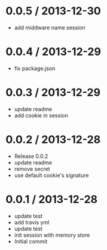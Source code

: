 
0.0.5 / 2013-12-30 
==================

  * add middware name session

0.0.4 / 2013-12-29 
==================

  * fix package.json

0.0.3 / 2013-12-29 
==================

  * update readme
  * add cookie in session

0.0.2 / 2013-12-28
==================

  * Release 0.0.2
  * update readme
  * remove secret
  * use default cookie's signature

0.0.1 / 2013-12-28 
==================

  * update test
  * add travis yml
  * update test
  * init session with memory store
  * Initial commit
